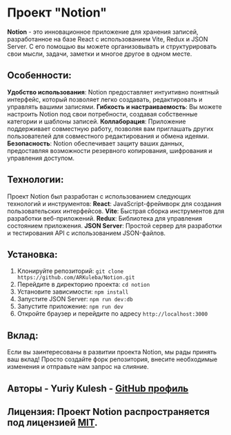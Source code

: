 # Проект "Notion"

**Notion** - это инновационное приложение для хранения записей, разработанное на базе React с использованием Vite, Redux и JSON Server. С его помощью вы можете организовывать и структурировать свои мысли, задачи, заметки и многое другое в одном месте.

## Особенности: 
**Удобство использования**: Notion предоставляет интуитивно понятный интерфейс, который позволяет легко создавать, редактировать и управлять вашими записями.
**Гибкость и настраиваемость**: Вы можете настроить Notion под свои потребности, создавая собственные категории и шаблоны записей.
**Коллаборация**: Приложение поддерживает совместную работу, позволяя вам приглашать других пользователей для совместного редактирования и обмена идеями. 
**Безопасность**: Notion обеспечивает защиту ваших данных, предоставляя возможности резервного копирования, шифрования и управления доступом. 

## Технологии: 
Проект Notion был разработан с использованием следующих технологий и инструментов:
**React**: JavaScript-фреймворк для создания пользовательских интерфейсов.
**Vite**: Быстрая сборка инструментов для разработки веб-приложений.
**Redux**: Библиотека для управления состоянием приложения.
**JSON Server**: Простой сервер для разработки и тестирования API с использованием JSON-файлов.
## Установка: 
1. Клонируйте репозиторий: `git clone https://github.com/ARKuleba/Notion.git`
2. Перейдите в директорию проекта: `cd notion`
3. Установите зависимости: `npm install`
4. Запустите JSON Server: `npm run dev:db`
5. Запустите приложение: `npm run dev`
6. Откройте браузер и перейдите по адресу `http://localhost:3000`
## Вклад:
Если вы заинтересованы в развитии проекта Notion, мы рады принять ваш вклад! Просто создайте форк репозитория, внесите необходимые изменения и отправьте нам запрос на слияние.
## Авторы - Yuriy Kulesh - [GitHub профиль](https://github.com/ARKuleba)
## Лицензия: Проект Notion распространяется под лицензией [MIT](https://opensource.org/licenses/MIT).

